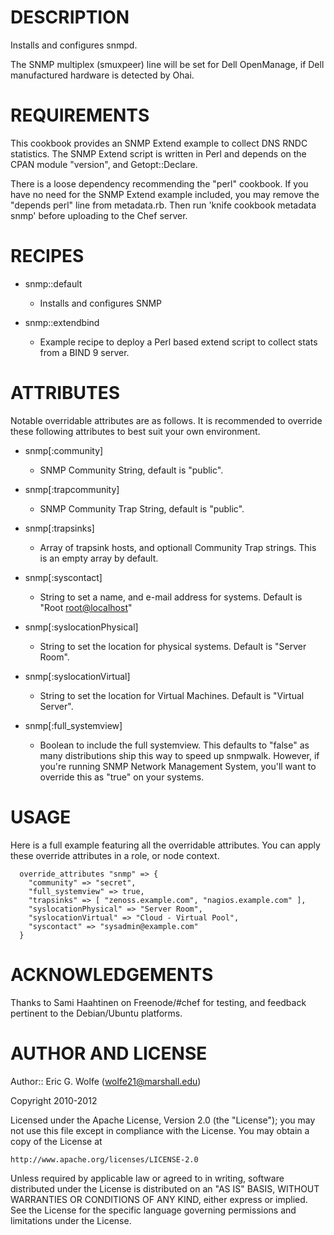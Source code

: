 DESCRIPTION
===========

Installs and configures snmpd.

The SNMP multiplex (smuxpeer) line will be set for Dell OpenManage, if Dell
manufactured hardware is detected by Ohai.

REQUIREMENTS
============

This cookbook provides an SNMP Extend example to collect DNS RNDC statistics.
The SNMP Extend script is written in Perl and depends on the CPAN module "version",
and Getopt::Declare.

There is a loose dependency recommending the "perl" cookbook.
If you have no need for the SNMP Extend example included, you may remove the
"depends perl" line from metadata.rb. Then run 'knife cookbook metadata snmp'
before uploading to the Chef server.

RECIPES
=======

* snmp::default
  - Installs and configures SNMP

* snmp::extendbind
  - Example recipe to deploy a Perl based extend script to collect stats
    from a BIND 9 server.

ATTRIBUTES
==========

Notable overridable attributes are as follows.  It is recommended to override
these following attributes to best suit your own environment.

* snmp[:community]
  - SNMP Community String, default is "public".

* snmp[:trapcommunity]
  - SNMP Community Trap String, default is "public".

* snmp[:trapsinks]
  - Array of trapsink hosts, and optionall Community Trap strings.
    This is an empty array by default.

* snmp[:syscontact]
  - String to set a name, and e-mail address for systems.
    Default is "Root <root@localhost>"

* snmp[:syslocationPhysical]
  - String to set the location for physical systems.
    Default is "Server Room".

* snmp[:syslocationVirtual]
  - String to set the location for Virtual Machines.
    Default is "Virtual Server".

* snmp[:full_systemview]
  - Boolean to include the full systemview.
    This defaults to "false" as many distributions ship this way to speed up
     snmpwalk.  However, if you're running SNMP Network Management System,
     you'll want to override this as "true" on your systems.

USAGE
=====

Here is a full example featuring all the overridable attributes.
You can apply these override attributes in a role, or node context.

```
  override_attributes "snmp" => {
    "community" => "secret",
    "full_systemview" => true,
    "trapsinks" => [ "zenoss.example.com", "nagios.example.com" ],
    "syslocationPhysical" => "Server Room",
    "syslocationVirtual" => "Cloud - Virtual Pool",
    "syscontact" => "sysadmin@example.com"
  }
```

ACKNOWLEDGEMENTS
================

Thanks to Sami Haahtinen <zanaga> on Freenode/#chef for testing,
and feedback pertinent to the Debian/Ubuntu platforms.

AUTHOR AND LICENSE
==================

Author:: Eric G. Wolfe (<wolfe21@marshall.edu>)

Copyright 2010-2012

Licensed under the Apache License, Version 2.0 (the "License");
you may not use this file except in compliance with the License.
You may obtain a copy of the License at

    http://www.apache.org/licenses/LICENSE-2.0

Unless required by applicable law or agreed to in writing, software
distributed under the License is distributed on an "AS IS" BASIS,
WITHOUT WARRANTIES OR CONDITIONS OF ANY KIND, either express or implied.
See the License for the specific language governing permissions and
limitations under the License.
